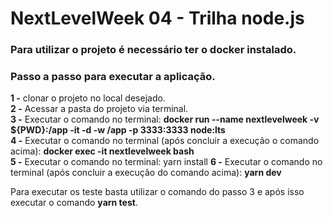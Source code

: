 # NextLevelWeek 04 - Trilha node.js

<h3>Para utilizar o projeto é necessário ter o docker instalado.</h3>

<h3>Passo a passo para executar a aplicação.</h3>
<strong>1 -</strong> clonar o projeto no local desejado.<br>
<strong>2 -</strong> Acessar a pasta do projeto via terminal.<br>
<strong>3 -</strong> Executar o comando no terminal: <strong>docker run --name nextlevelweek -v ${PWD}:/app -it -d -w /app -p 3333:3333 node:lts</strong><br>
<strong>4 -</strong> Executar o comando no terminal (após concluir a execução o comando acima): <strong>docker exec -it nextlevelweek bash</strong><br>
<strong>5 -</strong> Executar o comando no terminal: yarn install
<strong>6 -</strong> Executar o comando no terminal (após concluir a execução do comando acima): <strong>yarn dev</strong><br>

Para executar os teste basta utilizar o comando do passo 3 e após isso executar o comando <strong>yarn test</strong>.



